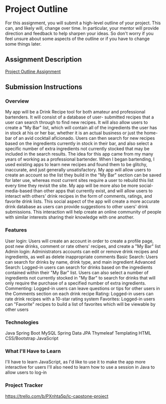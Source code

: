 # Project Outline
For this assignment, you will submit a high-level outline of your project. This can, and likely will, change over time. In particular, your mentor will provide direction and feedback to help sharpen your ideas. So don't worry if you feel unsure about some aspects of the outline or if you have to change some things later.

## Assignment Description
[Project Outline Assignment](https://education.launchcode.org/liftoff/modules/assignments/project-outline)

## Submission Instructions

### Overview
My app will be a Drink Recipe tool for both amateur and professional bartenders. It will consist of a database of user-
submitted recipes that a user can search through to find new recipes. It will also allow users to create a "My Bar" 
list, which will contain all of the ingredients the user has in stock at his or her bar, whether it is an actual 
business or just the home-bar of an avid cocktail aficionado. Users can then search for new recipes based on the 
ingredients currently in stock in their bar, and also select a specific number of extra ingredients not currently stocked
that may be included in the search results. 
The idea for this app came from my many years of working as a professional bartender. When I began bartending, I 
used existing apps to learn new recipes and found them to be glitchy, inaccurate, and just generally unsatisfactory.
My app will allow users to create an account so the list they build in the "My Bar" section can be saved for later use,
whereas most current sites require a user to rebuild this list every time they revisit the site. My app will be more 
also be more social-media-based than other apps that currently exist, and will allow users to interact with others' 
drink recipes in the form of comments, ratings, and favorite drink lists. This social aspect of the app will create a 
more accurate drink database as users can provide suggestions to other users' drink submissions. This interaction
will help create an online community of people with similar interests sharing their knowledge with one another. 
 
### Features
User login: Users will create an account in order to create a profile page, post new drinks, comment or rate others'
    recipes, and create a "My Bar" list
Admin login: Administrators accounts can edit or remove drink recipes and ingredients, as well as delete inappropriate 
    comments
Basic Search: Users can search for drinks by name, drink type, and main ingredient
Advanced Search: Logged-in users can search for drinks based on the ingredients contained within their "My Bar" list. 
    Users can also select a number of ingredients not currently stocked in "My Bar" to search for drinks that will
    only require the purchase of a specified number of extra ingredients.
Commenting: Logged-in users can leave questions or tips for other users in the Comments section on each drink recipe
Rating: Logged-in users can rate drink recipes with a 10-star rating system
Favorites: Logged-in users can "Favorite" recipes to build a list of favorites which will be viewable by other users 

### Technologies
Java
Spring Boot
MySQL
Spring Data JPA
Thymeleaf Templating
HTML
CSS/Bootstrap
JavaScript

### What I'll Have to Learn
I'll have to learn JavaScript, as I'd like to use it to make the app more interactive for users
I'll also need to learn how to use a session in Java to allow users to log-in 

### Project Tracker
https://trello.com/b/PXnhta5p/lc-capstone-project
